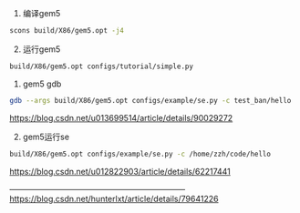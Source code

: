 
1. 编译gem5
```bash
scons build/X86/gem5.opt -j4
```
2. 运行gem5
```bash
build/X86/gem5.opt configs/tutorial/simple.py
```

1. gem5 gdb

```bash
gdb --args build/X86/gem5.opt configs/example/se.py -c test_ban/hello
```
https://blog.csdn.net/u013699514/article/details/90029272




2. gem5运行se

```bash
build/X86/gem5.opt configs/example/se.py -c /home/zzh/code/hello
```
https://blog.csdn.net/u012822903/article/details/62217441


——————————————————————
https://blog.csdn.net/hunterlxt/article/details/79641226

